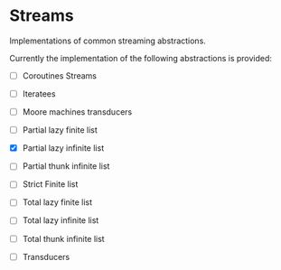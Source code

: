 # Streams

Implementations of common streaming abstractions.

Currently the implementation of the following abstractions is provided:

- [ ] Coroutines Streams
- [ ] Iteratees
- [ ] Moore machines transducers
- [ ] Partial lazy finite list
- [x] Partial lazy infinite list
- [ ] Partial thunk infinite list
- [ ] Strict Finite list
- [ ] Total lazy finite list
- [ ] Total lazy infinite list
- [ ] Total thunk infinite list
- [ ] Transducers

